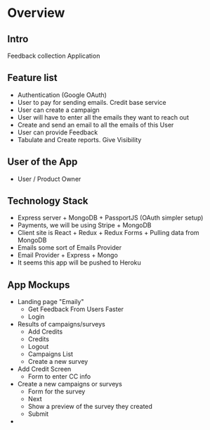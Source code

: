 # Overview

## Intro

Feedback collection Application

## Feature list

* Authentication (Google OAuth)
* User to pay for sending emails. Credit base service
* User can create a campaign
* User will have to enter all the emails they want to reach out
* Create and send an email to all the emails of this User
* User can provide Feedback
* Tabulate and Create reports. Give Visibility

## User of the App

* User / Product Owner

## Technology Stack

* Express server + MongoDB + PassportJS (OAuth simpler setup)
* Payments, we will be using Stripe + MongoDB
* Client site is React + Redux + Redux Forms + Pulling data from MongoDB
* Emails some sort of Emails Provider
* Email Provider + Express + Mongo
* It seems this app will be pushed to Heroku

## App Mockups

* Landing page "Emaily"
  * Get Feedback From Users Faster
  * Login
* Results of campaigns/surveys
  * Add Credits
  * Credits
  * Logout
  * Campaigns List
  * Create a new survey
* Add Credit Screen
  * Form to enter CC info
* Create a new campaigns or surveys
  * Form for the survey
  * Next
  * Show a preview of the survey they created
  * Submit
*
